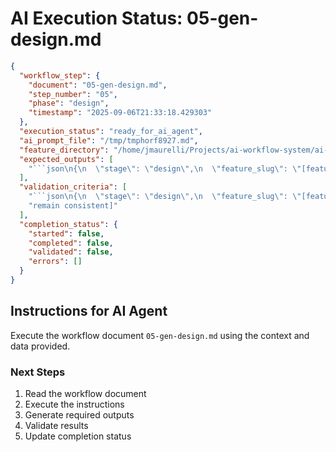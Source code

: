# AI Execution Status: 05-gen-design.md

```json
{
  "workflow_step": {
    "document": "05-gen-design.md",
    "step_number": "05",
    "phase": "design",
    "timestamp": "2025-09-06T21:33:18.429303"
  },
  "execution_status": "ready_for_ai_agent",
  "ai_prompt_file": "/tmp/tmphorf8927.md",
  "feature_directory": "/home/jmaurelli/Projects/ai-workflow-system/ai-workflow/features/2025-09-06-standalone-20250906-213316",
  "expected_outputs": [
    "```json\n{\n  \"stage\": \"design\",\n  \"feature_slug\": \"[feature-name]\",\n  \"design_path\": \"/design/design-[feature-name].md\",\n  \"existing_components\": [\"...\"],\n  \"integration_approach\": \"replace|enhance|add-new\",\n  \"reuse_opportunities\": [\"...\"],\n  \"inconsistencies_found\": [\"...\"],\n  \"recovery_recommended\": true|false\n}\n```\n"
  ],
  "validation_criteria": [
    "```json\n{\n  \"stage\": \"design\",\n  \"feature_slug\": \"[feature-name]\",\n  \"design_path\": \"/design/design-[feature-name].md\",\n  \"existing_components\": [\"...\"],\n  \"integration_approach\": \"replace|enhance|add-new\",\n  \"reuse_opportunities\": [\"...\"],\n  \"inconsistencies_found\": [\"...\"],\n  \"recovery_recommended\": true|false\n}\n```",
    "remain consistent]"
  ],
  "completion_status": {
    "started": false,
    "completed": false,
    "validated": false,
    "errors": []
  }
}
```

## Instructions for AI Agent

Execute the workflow document `05-gen-design.md` using the context and data provided.

### Next Steps
1. Read the workflow document
2. Execute the instructions
3. Generate required outputs
4. Validate results
5. Update completion status
